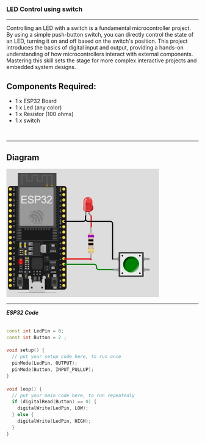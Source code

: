 ### LED Control using switch

<hr>

Controlling an LED with a switch is a fundamental microcontroller project. 
By using a simple push-button switch, you can directly control the state of an LED, 
turning it on and off based on the switch's position. 
This project introduces the basics of digital input and output, 
providing a hands-on understanding of how microcontrollers interact with external components. 
Mastering this skill sets the stage for more complex interactive projects and embedded system designs.

## Components Required:
- 1 x ESP32 Board
- 1 x Led (any color)
- 1 x Resistor (100 ohms)
- 1 x switch
  
<br>
<hr>

## Diagram

<img src="./Files/LED_control_using_switch.jpg" width="400">
<hr>

***ESP32 Code***

```cpp

const int LedPin = 0;
const int Button = 2 ;

void setup() {
  // put your setup code here, to run once
  pinMode(LedPin, OUTPUT);
  pinMode(Button, INPUT_PULLUP);
}

void loop() {
  // put your main code here, to run repeatedly
  if (digitalRead(Button) == 0) {
    digitalWrite(LedPin, LOW);
  } else {
    digitalWrite(LedPin, HIGH);
  }
}

```
